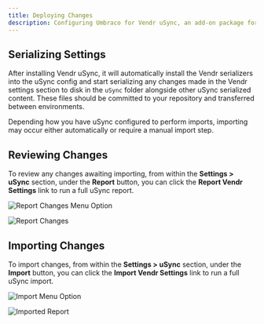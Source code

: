 ```yaml
---
title: Deploying Changes
description: Configuring Umbraco for Vendr uSync, an add-on package for Vendr, the eCommerce solution for Umbraco v8+
---
```


## Serializing Settings

After installing Vendr uSync, it will automatically install the Vendr serializers into the uSync config and start serializing any changes made in the Vendr settings section to disk in the `uSync` folder alongside other uSync serialized content. These files should be committed to your repository and transferred between environments.

Depending how you have uSync configured to perform imports, importing may occur either automatically or require a manual import step.

## Reviewing Changes

To review any changes awaiting importing, from within the **Settings > uSync** section, under the **Report** button, you can click the **Report Vendr Settings** link to run a full uSync report.

![Report Changes Menu Option](../media/usync/report.png)

![Report Changes](../media/usync/vendr_usync_report.png)

## Importing Changes

To import changes, from within the **Settings > uSync** section, under the **Import** button, you can click the **Import Vendr Settings** link to run a full uSync import.

![Import Menu Option](../media/usync/import.png)

![Imported Report](../media/usync/vendr_usync_imported.png)